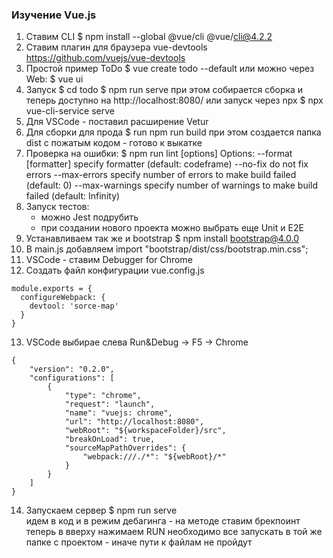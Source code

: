 ### Изучение Vue.js

1. Ставим CLI
    $ npm install --global @vue/cli
    @vue/cli@4.2.2
2. Ставим плагин для браузера vue-devtools
    https://github.com/vuejs/vue-devtools
3. Простой пример ToDo
    $ vue create todo --default
    или можно через Web: 
    $ vue ui
4. Запуск
    $ cd todo
    $ npm run serve
    при этом собирается сборка и теперь доступно на 
    http://localhost:8080/
    или запуск через npx
    $ npx vue-cli-service serve
5. Для VSCode - поставил расширение Vetur
6. Для сборки для прода 
    $ run npm run build
    при этом создается папка dist с пожатым кодом - готово к выкатке
7. Проверка на ошибки:
    $ npm run lint [options]
        Options:
        --format [formatter] specify formatter (default: codeframe)
        --no-fix             do not fix errors
        --max-errors         specify number of errors to make build failed (default: 0)
        --max-warnings       specify number of warnings to make build failed (default: Infinity)
8. Запуск тестов:
    - можно Jest подрубить
    - при создании нового проекта можно выбрать еще Unit и E2E
9. Устанавливаем так же и bootstrap
    $ npm install bootstrap@4.0.0
10. В main.js добавляем 
    import "bootstrap/dist/css/bootstrap.min.css";
11. VSCode - ставим Debugger for Chrome
12. Создать файл конфигурации vue.config.js
```
module.exports = {
  configureWebpack: {
    devtool: 'sorce-map'
  }
}
```
13. VSCode выбирае слева Run&Debug -> F5 -> Chrome
```
{
    "version": "0.2.0",
    "configurations": [
        {
            "type": "chrome",
            "request": "launch",
            "name": "vuejs: chrome",
            "url": "http://localhost:8080",
            "webRoot": "${workspaceFolder}/src",
            "breakOnLoad": true,
            "sourceMapPathOverrides": {
                "webpack:///./*": "${webRoot}/*"
            }
        }
    ]
}
```  
14. Запускаем сервер
    $ npm run serve  
    идем в код и в режим дебагинга - на методе ставим брекпоинт
    теперь в вверху нажимаем RUN
    необходимо все запускать в той же папке с проектом - иначе пути к файлам не пройдут
    

 



